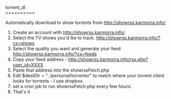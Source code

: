torrent_dl<br />
==========<br />

Automatically download tv show torrents from http://showrss.karmorra.info/<br />

1) Create an account with http://showrss.karmorra.info/<br />
2) Select the TV shows you'd lke to track. http://showrss.karmorra.info/?cs=shows<br />
3) Select the quality you want and generate your feed http://showrss.karmorra.info/?cs=feeds<br />
4) Copy your feed address - http://showrss.karmorra.info/rss.php?user_id=XXXX<br />
5) Paste that address into the showrssFetch.php<br />
6) Edit $destDir = "../personal/torrents/" to match where your torrent client looks for torrents - I use dropbox.<br />
7) set a cron job to run showrssFetch.php every few hours.<br />
8) That's it<br />
